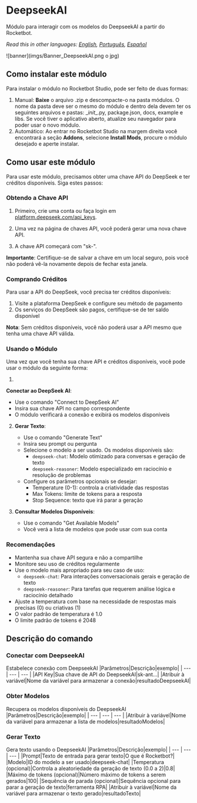 



# DeepseekAI
  
Módulo para interagir com os modelos do DeepseekAI a partir do Rocketbot.  

*Read this in other languages: [English](Manual_DeepseekAI.md), [Português](Manual_DeepseekAI.pr.md), [Español](Manual_DeepseekAI.es.md)*
  
![banner](imgs/Banner_DeepseekAI.png o jpg)
## Como instalar este módulo
  
Para instalar o módulo no Rocketbot Studio, pode ser feito de duas formas:
1. Manual: __Baixe__ o arquivo .zip e descompacte-o na pasta módulos. O nome da pasta deve ser o mesmo do módulo e dentro dela devem ter os seguintes arquivos e pastas: \__init__.py, package.json, docs, example e libs. Se você tiver o aplicativo aberto, atualize seu navegador para poder usar o novo módulo.
2. Automático: Ao entrar no Rocketbot Studio na margem direita você encontrará a seção **Addons**, selecione **Install Mods**, procure o módulo desejado e aperte instalar.  

## Como usar este módulo

Para usar este módulo, precisamos obter uma chave API do DeepSeek e ter créditos disponíveis. Siga estes passos:

### Obtendo a Chave API

1. Primeiro, crie uma conta ou faça login em [platform.deepseek.com/api_keys](https://platform.deepseek.com/api_keys).

2. Uma vez na página de chaves API, você poderá gerar uma nova chave API.

3. A chave API começará com "sk-".

**Importante**: Certifique-se de salvar a chave em um local seguro, pois você não poderá vê-la novamente depois de fechar esta janela.

### Comprando Créditos

Para usar a API do DeepSeek, você precisa ter créditos disponíveis:

1. Visite a plataforma DeepSeek e configure seu método de pagamento
2. Os serviços do DeepSeek são pagos, certifique-se de ter saldo disponível

**Nota**: Sem créditos disponíveis, você não poderá usar a API mesmo que tenha uma chave API válida.

### Usando o Módulo

Uma vez que você tenha sua chave API e créditos disponíveis, você pode usar o módulo da seguinte forma:

1.
 **Conectar ao DeepSeek AI**:
   - Use o comando "Connect to DeepSeek AI"
   - Insira sua chave API no campo correspondente
   - O módulo verificará a conexão e exibirá os modelos disponíveis

2. **Gerar Texto**:
   - Use o comando "Generate Text"
   - Insira seu prompt ou pergunta
   - Selecione o modelo a ser usado. Os modelos disponíveis são:
     - `deepseek-chat`: Modelo otimizado para conversas e geração de texto
     - `deepseek-reasoner`: Modelo especializado em raciocínio e resolução de problemas
   - Configure os parâmetros opcionais se desejar:
     - Temperature (0-1): controla a criatividade das respostas
     - Max Tokens: limite de tokens para a resposta
     - Stop Sequence: texto que irá parar a geração

3. **Consultar Modelos Disponíveis**:
   - Use o comando "Get Available Models"
   - Você verá a lista de modelos que pode usar com sua conta

### Recomendações

- Mantenha sua chave API segura e não a compartilhe
- Monitore seu uso de créditos regularmente
- Use o 
modelo mais apropriado para seu caso de uso:
  - `deepseek-chat`: Para interações conversacionais gerais e geração de texto
  - `deepseek-reasoner`: Para tarefas que requerem análise lógica e raciocínio detalhado
- Ajuste a temperatura com base na necessidade de respostas mais precisas (0) ou criativas (1)
- O valor padrão de temperatura é 1.0
- O limite padrão de tokens é 2048
## Descrição do comando

### Conectar com DeepseekAI
  
Estabelece conexão com DeepseekAI
|Parâmetros|Descrição|exemplo|
| --- | --- | --- |
|API Key|Sua chave de API do DeepseekAI|sk-ant...|
|Atribuir à variável|Nome da variável para armazenar a conexão|resultadoDeepseekAI|

### Obter Modelos
  
Recupera os modelos disponíveis do DeepseekAI
|Parâmetros|Descrição|exemplo|
| --- | --- | --- |
|Atribuir à variável|Nome da variável para armazenar a lista de modelos|resultadoModelos|

### Gerar Texto
  
Gera texto usando o DeepseekAI
|Parâmetros|Descrição|exemplo|
| --- | --- | --- |
|Prompt|Texto de entrada para gerar texto|O que é Rocketbot?|
|Modelo|ID do modelo a ser usado|deepseek-chat|
|Temperatura (opcional)|Controla a aleatoriedade da geração de texto (0.0 a 2)|0.8|
|Máximo de tokens (opcional)|Número máximo de tokens a serem gerados|100|
|Sequência de parada (opcional)|Sequência opcional para parar a geração de texto|ferramenta RPA|
|Atribuir à variável|Nome da variável para armazenar o texto gerado|resultadoTexto|
